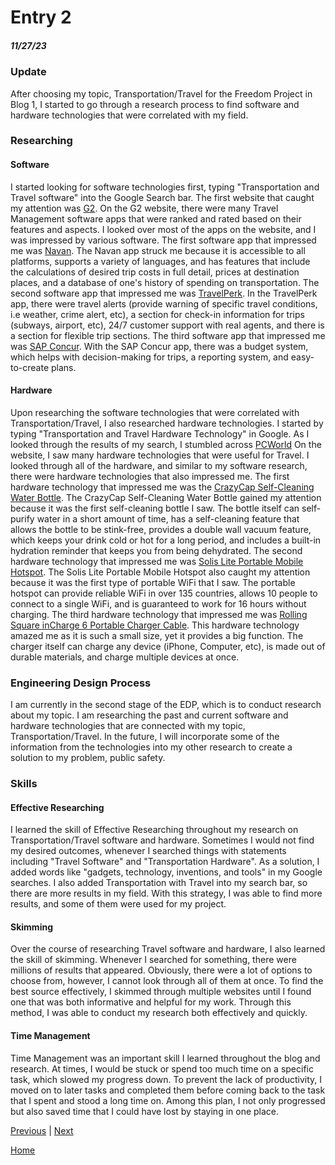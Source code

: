 # Entry 2
##### 11/27/23

### Update
After choosing my topic, Transportation/Travel for the Freedom Project in Blog 1, I started to go through a research process to find software and hardware technologies that were correlated with my field.

### Researching
#### Software
I started looking for software technologies first, typing "Transportation and Travel software" into the Google Search bar. The first website that caught my attention was [G2](https://www.g2.com/categories/travel-management). On the G2 website, there were many Travel Management software apps that were ranked and rated based on their features and aspects. I looked over most of the apps on the website, and I was impressed by various software. The first software app that impressed me was [Navan](https://navan.com/). The Navan app struck me because it is accessible to all platforms, supports a variety of languages, and has features that include the calculations of desired trip costs in full detail, prices at destination places, and a database of one's history of spending on transportation. The second software app that impressed me was [TravelPerk](https://www.travelperk.com/). In the TravelPerk app, there were travel alerts (provide warning of specific travel conditions, i.e weather, crime alert, etc), a section for check-in information for trips (subways, airport, etc), 24/7 customer support with real agents, and there is a section for flexible trip sections. The third software app that impressed me was [SAP Concur](https://www.concur.com/). With the SAP Concur app, there was a budget system, which helps with decision-making for trips, a reporting system, and easy-to-create plans. 

#### Hardware
Upon researching the software technologies that were correlated with Transportation/Travel, I also researched hardware technologies. I started by typing "Transportation and Travel Hardware Technology" in Google. As I looked through the results of my search, I stumbled across [PCWorld](https://www.pcworld.com/article/2000726/travel-gadgets-need-next-trip-or-vacation.html) On the website, I saw many hardware technologies that were useful for Travel. I looked through all of the hardware, and similar to my software research, there were hardware technologies that also impressed me. The first hardware technology that impressed me was the [CrazyCap Self-Cleaning Water Bottle](https://www.amazon.com/CrazyCap-Pro-Award-Winning-Self-Cleaning-Insulated/dp/B0B4BSYSPZ/?tag=pcworld02-20&asc_refurl=https%3A%2F%2Fwww.pcworld.com%2Farticle%2F2000726%2Ftravel-gadgets-need-next-trip-or-vacation.html&th=1). The CrazyCap Self-Cleaning Water Bottle gained my attention because it was the first self-cleaning bottle I saw. The bottle itself can self-purify water in a short amount of time, has a self-cleaning feature that allows the bottle to be stink-free, provides a double wall vacuum feature, which keeps your drink cold or hot for a long period, and includes a built-in hydration reminder that keeps you from being dehydrated. The second hardware technology that impressed me was [Solis Lite Portable Mobile Hotspot](https://www.amazon.com/Hotspot-Coverage-Connected-Devices-Technology/dp/B08YKB6VMN/?tag=pcworld02-20&asc_refurl=https://www.pcworld.com/article/2000726/travel-gadgets-need-next-trip-or-vacation.html). The Solis Lite Portable Mobile Hotspot also caught my attention because it was the first type of portable WiFi that I saw. The portable hotspot can provide reliable WiFi in over 135 countries, allows 10 people to connect to a single WiFi, and is guaranteed to work for 16 hours without charging. The third hardware technology that impressed me was [Rolling Square inCharge 6 Portable Charger Cable](https://www.amazon.com/inCharge-Six-One-Portable-Compatible/dp/B086WHBN3N/?tag=pcworld02-20&asc_refurl=https://www.pcworld.com/article/2000726/travel-gadgets-need-next-trip-or-vacation.html). This hardware technology amazed me as it is such a small size, yet it provides a big function. The charger itself can charge any device (iPhone, Computer, etc), is made out of durable materials, and charge multiple devices at once. 

### Engineering Design Process
I am currently in the second stage of the EDP, which is to conduct research about my topic. I am researching the past and current software and hardware technologies that are connected with my topic, Transportation/Travel. In the future, I will incorporate some of the information from the technologies into my other research to create a solution to my problem, public safety. 

### Skills

#### Effective Researching
I learned the skill of Effective Researching throughout my research on Transportation/Travel software and hardware. Sometimes I would not find my desired outcomes, whenever I searched things with statements including "Travel Software" and "Transportation Hardware". As a solution, I added words like "gadgets, technology, inventions, and tools" in my Google searches. I also added Transportation with Travel into my search bar, so there are more results in my field. With this strategy, I was able to find more results, and some of them were used for my project.

#### Skimming
Over the course of researching Travel software and hardware, I also learned the skill of skimming. Whenever I searched for something, there were millions of results that appeared. Obviously, there were a lot of options to choose from, however, I cannot look through all of them at once. To find the best source effectively, I skimmed through multiple websites until I found one that was both informative and helpful for my work. Through this method, I was able to conduct my research both effectively and quickly. 

#### Time Management
Time Management was an important skill I learned throughout the blog and research. At times, I would be stuck or spend too much time on a specific task, which slowed my progress down. To prevent the lack of productivity, I moved on to later tasks and completed them before coming back to the task that I spent and stood a long time on. Among this plan, I not only progressed but also saved time that I could have lost by staying in one place.  


[Previous](entry01.md) | [Next](entry03.md)

[Home](../README.md)

